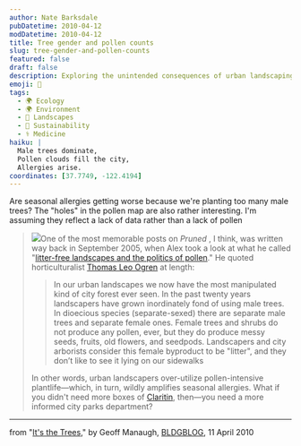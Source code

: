 ```yaml
---
author: Nate Barksdale
pubDatetime: 2010-04-12
modDatetime: 2010-04-12
title: Tree gender and pollen counts
slug: tree-gender-and-pollen-counts
featured: false
draft: false
description: Exploring the unintended consequences of urban landscaping choices on seasonal allergies and pollen distribution.
emoji: 🌳
tags:
  - 🌍 Ecology
  - 🌍 Environment
  - 🌳 Landscapes
  - 🌱 Sustainability
  - ⚕️ Medicine
haiku: |
  Male trees dominate,  
  Pollen clouds fill the city,  
  Allergies arise.
coordinates: [37.7749, -122.4194]
---
```


Are seasonal allergies getting worse because we're planting too many male trees? The "holes" in the pollen map are also rather interesting. I'm assuming they reflect a lack of data rather than a lack of pollen

> ![](http://culture-making.com/media/4508088802_a5888144d1_o.jpg)One of the most memorable posts on _Pruned_ , I think, was written way back in September 2005, when Alex took a look at what he called "[litter-free landscapes and the politics of pollen](http://pruned.blogspot.com/2005/09/litter-free-landscapes-and-politics-of.html)." He quoted horticulturalist [Thomas Leo Ogren](http://www.allergyfree-gardening.com/) at length:
>
> > In our urban landscapes we now have the most manipulated kind of city forest ever seen. In the past twenty years landscapers have grown inordinately fond of using male trees. In dioecious species (separate-sexed) there are separate male trees and separate female ones. Female trees and shrubs do not produce any pollen, ever, but they do produce messy seeds, fruits, old flowers, and seedpods. Landscapers and city arborists consider this female byproduct to be "litter", and they don’t like to see it lying on our sidewalks
>
> In other words, urban landscapers over-utilize pollen-intensive plantlife—which, in turn, wildly amplifies seasonal allergies. What if you didn't need more boxes of [Claritin](http://web.archive.org/web/20110223150615/http://www.claritin.com/claritin/home/index.jspa), then—you need a more informed city parks department?

---

from "[It's the Trees](http://bldgblog.blogspot.com/2010/04/its-trees.html)," by Geoff Manaugh, [BLDGBLOG](http://bldgblog.blogspot.com/2010/04/its-trees.html), 11 April 2010
